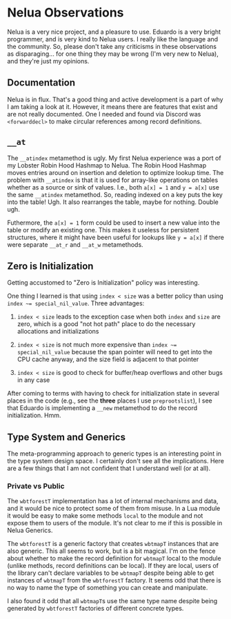 # Nelua Observations

Nelua is a very nice project, and a pleasure to use. Eduardo is a very bright
programmer, and is very kind to Nelua users. I really like the language and the
community. So, please don't take any criticisms in these observations as
disparaging... for one thing they may be wrong (I'm very new to Nelua), and
they're just my opinions.

## Documentation

Nelua is in flux. That's a good thing and active development is a part of
why I am taking a look at it. However, it means there are features that exist
and are not really documented. One I needed and found via Discord was
`<forwarddecl>` to make circular references among record definitions.

## `__at`

The `__atindex` metamethod is ugly. My first Nelua experience was a port of my
Lobster Robin Hood Hashmap to Nelua. The Robin Hood Hashmap moves entries
around on insertion and deletion to optimize lookup time. The problem with
`__atindex` is that it is used for array-like operations on tables whether as
a source or sink of values. I.e., both `a[x] = 1` and `y = a[x]` use the
same `__atindex` metamethod. So, reading indexed on a key puts the key into the
table! Ugh. It also rearranges the table, maybe for nothing. Double ugh.

Futhermore, the `a[x] = 1` form could be used to insert a new value into the
table or modify an existing one. This makes it useless for persistent structures,
where it might have been useful for lookups like `y = a[x]` if there were
separate `__at_r` and `__at_w` metamethods.

## Zero is Initialization

Getting accustomed to "Zero is Initialization" policy was interesting.

One thing I learned is that using `index < size` was a better policy than
using `index ~= special_nil_value`. Three advantages:

1. `index < size` leads to the exception case when both `index` and `size` are
zero, which is a good "not hot path" place to do the necessary allocations and
initializations

2. `index < size` is not much more expensive than `index ~= special_nil_value`
because the span pointer will need to get into the CPU cache anyway, and the
size field is adjacent to that pointer

3. `index < size` is good to check for buffer/heap overflows and other bugs in
any case

After coming to terms with having to check for initialization state in several
places in the code (e.g., see the **three** places I use `preprootslist`), I see
that Eduardo is implementing a `__new` metamethod to do the record initialization.
Hmm.

## Type System and Generics

The meta-programming approach to generic types is an interesting point in the
type system design space. I certainly don't see all the implications. Here are
a few things that I am not confident that I understand well (or at all).

### Private vs Public

The `wbtforestT` implementation has a lot of internal mechanisms and data, and
it would be nice to protect some of them from misuse. In a Lua module it would
be easy to make some methods `local` to the module and not expose them to users
of the module. It's not clear to me if this is possible in Nelua Generics.

The `wbtforestT` is a generic factory that creates `wbtmapT` instances that are
also generic. This all seems to work, but is a bit magical. I'm on the fence
about whether to make the record definition for `wbtmapT` local to the module
(unlike methods, record definitions can be local). If they are local, users of
the library can't declare variables to be `wbtmapT` despite being able to get
instances of `wbtmapT` from the `wbtforestT` factory. It seems odd that there
is no way to name the type of something you can create and manipulate.

I also found it odd that all `wbtmapT`s use the same type name despite being
generated by `wbtforestT` factories of different concrete types.

